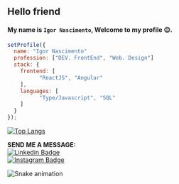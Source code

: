 ## Hello friend
#### My name is `Igor Nascimento`, Welcome to my profile 😉.<br>

```js
setProfile({
  name: "Igor Nascimento"
  profession: ["DEV. FrontEnd", "Web. Design"]
  stack: {
  	frontend: [
          "ReactJS", "Angular"
  	],
  	languages: [
          "Type/Javascript", "SQL"
  	]
  }
});
```

[![Top Langs](https://github-readme-stats.vercel.app/api/top-langs/?username=mr-nascimento&layout=compact&theme=omni)](https://github.com/anuraghazra/github-readme-stats)<br>


**SEND ME A MESSAGE:**<br> 
[![Linkedin Badge](https://img.shields.io/badge/-LinkedIn-blue?style=flat-square&logo=Linkedin&logoColor=white&link=https://www.linkedin.com/in/isadora-rodrigues-stangarlin-48402b141/)](https://www.linkedin.com/in/igor-nascimento-3b7aa214b/) 
<br>
[![Instagram Badge](https://img.shields.io/badge/-Instagram-green?style=flat-square&logo=Instagram&logoColor=white&link=https://www.instagram.com/papodedev/)](https://www.instagram.com/mr.igornascimento/)

<div>

  ![Snake animation](https://github.com/mr-nascimento/mr-nascimento/blob/output/github-contribution-grid-snake.svg)

</div>
